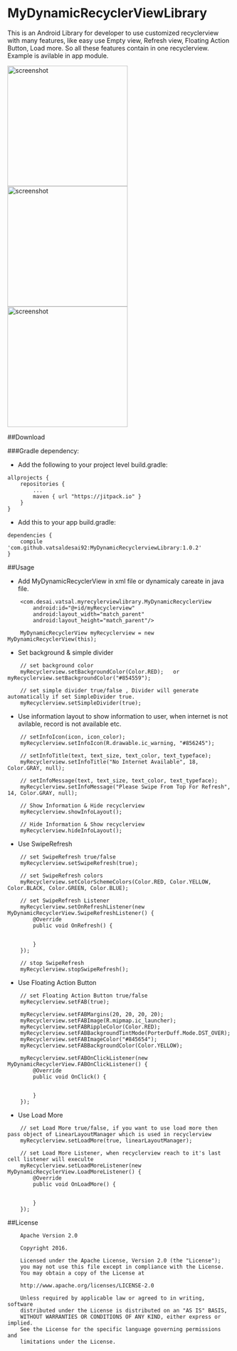 # MyDynamicRecyclerViewLibrary
This is an Android Library for developer to use customized recyclerview with many features, like easy use Empty view, Refresh view, Floating Action Button, Load more. So all these features contain in one recyclerview.
<br>
Example is avilable in app module.

<p>
<img src="https://github.com/vatsaldesai92/MyDynamicRecyclerviewLibrary/blob/master/app/src/main/assets/1.png" alt="screenshot" width="270">

<img src="https://github.com/vatsaldesai92/MyDynamicRecyclerviewLibrary/blob/master/app/src/main/assets/2.png" alt="screenshot" width="270">

<img src="https://github.com/vatsaldesai92/MyDynamicRecyclerviewLibrary/blob/master/app/src/main/assets/3.png" alt="screenshot" width="270">
</p>

##Download

###Gradle dependency:
- Add the following to your project level build.gradle:
~~~
allprojects {
	repositories {
		...
		maven { url "https://jitpack.io" }
	}
}
~~~
- Add this to your app build.gradle:
~~~
dependencies {
	compile 'com.github.vatsaldesai92:MyDynamicRecyclerviewLibrary:1.0.2'
}
~~~

##Usage

- Add MyDynamicRecyclerView in xml file or dynamicaly careate in java file.
~~~
    <com.desai.vatsal.myrecylerviewlibrary.MyDynamicRecyclerView
		android:id="@+id/myRecyclerview"
        android:layout_width="match_parent"
        android:layout_height="match_parent"/>
	
	MyDynamicRecyclerView myRecyclerview = new MyDynamicRecyclerView(this);
~~~

- Set background & simple divider
~~~
	// set background color
    myRecyclerview.setBackgroundColor(Color.RED);	or	 myRecyclerview.setBackgroundColor("#854559");
	
	// set simple divider true/false , Divider will generate automatically if set SimpleDivider true.
    myRecyclerview.setSimpleDivider(true);
~~~

- Use information layout to show information to user, when internet is not avilable, record is not available etc.
~~~
	// setInfoIcon(icon, icon_color);
    myRecyclerview.setInfoIcon(R.drawable.ic_warning, "#856245");

	// setInfoTitle(text, text_size, text_color, text_typeface);
    myRecyclerview.setInfoTitle("No Internet Available", 18, Color.GRAY, null);

	// setInfoMessage(text, text_size, text_color, text_typeface);
    myRecyclerview.setInfoMessage("Please Swipe From Top For Refresh", 14, Color.GRAY, null);
	
	// Show Information & Hide recyclerview
	myRecyclerview.showInfoLayout();
	
	// Hide Information & Show recyclerview
    myRecyclerview.hideInfoLayout();	
~~~

- Use SwipeRefresh
~~~
	// set SwipeRefresh true/false
    myRecyclerview.setSwipeRefresh(true);
	
	// set SwipeRefresh colors
    myRecyclerview.setColorSchemeColors(Color.RED, Color.YELLOW, Color.BLACK, Color.GREEN, Color.BLUE);
	
	// set SwipeRefresh Listener
    myRecyclerview.setOnRefreshListener(new MyDynamicRecyclerView.SwipeRefreshListener() {
        @Override
        public void OnRefresh() {
			
			
        }
    });
	
	// stop SwipeRefresh
	myRecyclerview.stopSwipeRefresh();
~~~

- Use Floating Action Button
~~~
	// set Floating Action Button true/false
    myRecyclerview.setFAB(true);
	
    myRecyclerview.setFABMargins(20, 20, 20, 20);
    myRecyclerview.setFABImage(R.mipmap.ic_launcher);
    myRecyclerview.setFABRippleColor(Color.RED);
    myRecyclerview.setFABBackgroundTintMode(PorterDuff.Mode.DST_OVER);
    myRecyclerview.setFABImageColor("#845654");
    myRecyclerview.setFABBackgroundColor(Color.YELLOW);
	
    myRecyclerview.setFABOnClickListener(new MyDynamicRecyclerView.FABOnClickListener() {
        @Override
        public void OnClick() {


        }
    });
~~~

- Use Load More
~~~
	// set Load More true/false, if you want to use load more then pass object of LinearLayoutManager which is used in recyclerview
    myRecyclerview.setLoadMore(true, linearLayoutManager);
    
	// set Load More Listener, when recyclerview reach to it's last cell listener will execulte
    myRecyclerview.setLoadMoreListener(new MyDynamicRecyclerView.LoadMoreListener() {
        @Override
        public void OnLoadMore() {
                

        }
    });
~~~


##License
~~~
    Apache Version 2.0

    Copyright 2016.

    Licensed under the Apache License, Version 2.0 (the "License");
    you may not use this file except in compliance with the License.
    You may obtain a copy of the License at

    http://www.apache.org/licenses/LICENSE-2.0

    Unless required by applicable law or agreed to in writing, software
    distributed under the License is distributed on an "AS IS" BASIS,
    WITHOUT WARRANTIES OR CONDITIONS OF ANY KIND, either express or implied.
    See the License for the specific language governing permissions and
    limitations under the License.
~~~
